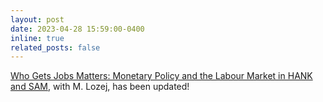```yaml
---
layout: post
date: 2023-04-28 15:59:00-0400
inline: true
related_posts: false
---
```


[Who Gets Jobs Matters: Monetary Policy and the Labour Market in HANK and SAM](/assets/pdf/HANK_SAM_June2023.pdf), with M. Lozej, has been updated!

